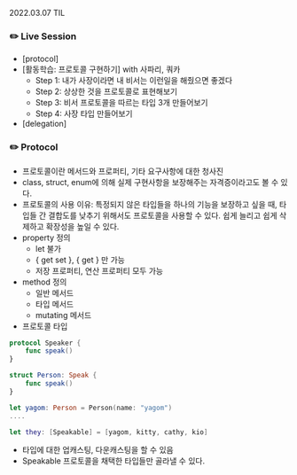 2022.03.07 TIL

### ✏️ Live Session
- [protocol]
- [활동학습: 프로토콜 구현하기] with 사파리, 쿼카
    - Step 1: 내가 사장이라면 내 비서는 이런일을 해줬으면 좋겠다
    - Step 2: 상상한 것을 프로토콜로 표현해보기
    - Step 3: 비서 프로토콜을 따르는 타입 3개 만들어보기
    - Step 4: 사장 타입 만들어보기
- [delegation]

### ✏️ Protocol
- 프로토콜이란 메서드와 프로퍼티, 기타 요구사항에 대한 청사진
- class, struct, enum에 의해 실제 구현사항을 보장해주는 자격증이라고도 볼 수 있다.
- 프로토콜의 사용 이유: 특정되지 않은 타입들을 하나의 기능을 보장하고 싶을 때, 타입들 간 결합도를 낮추기 위해서도 프로토콜을 사용할 수 있다.
쉽게 늘리고 쉽게 삭제하고 확장성을 높일 수 있다.
- property 정의
    - let 불가
    - { get set }, { get } 만 가능
    - 저장 프로퍼티, 연산 프로퍼티 모두 가능
- method 정의
    - 일반 메서드
    - 타입 메서드
    - mutating 메서드
- 프로토콜 타입
```swift
protocol Speaker {
    func speak()
}

struct Person: Speak {
    func speak()
}

let yagom: Person = Person(name: "yagom")
....

let they: [Speakable] = [yagom, kitty, cathy, kio]
```
- 타입에 대한 업캐스팅, 다운캐스팅을 할 수 있음
- Speakable 프로토콜을 채택한 타입들만 골라낼 수 있다.
